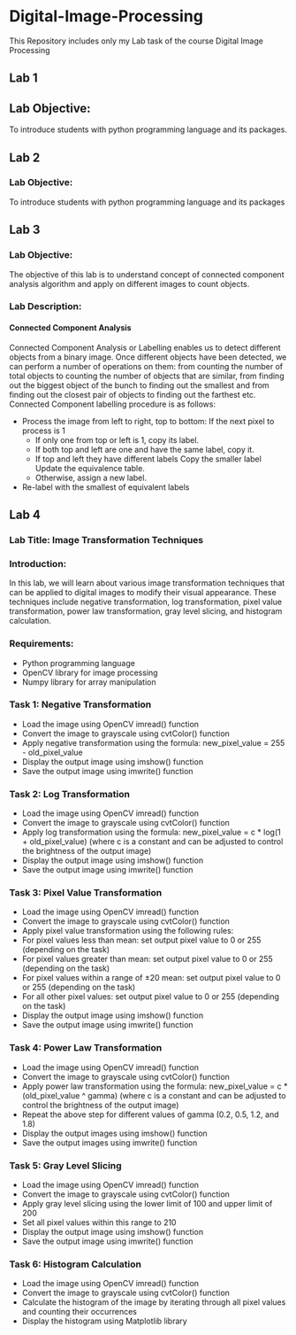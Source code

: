 # Digital-Image-Processing
This Repository includes only my Lab task of the course Digital Image Processing
## Lab 1
## Lab Objective:
To introduce students with python programming language and its packages.

## Lab 2
### Lab Objective:
To introduce students with python programming language and its packages

## Lab 3
### Lab Objective:
The objective of this lab is to understand concept of connected component analysis algorithm and 
apply on different images to count objects.
### Lab Description: 
 #### Connected Component Analysis
Connected Component Analysis or Labelling enables us to detect different objects from a binary 
image. Once different objects have been detected, we can perform a number of operations on them: 
from counting the number of total objects to counting the number of objects that are similar, from 
finding out the biggest object of the bunch to finding out the smallest and from finding out the 
closest pair of objects to finding out the farthest etc. 
Connected Component labelling procedure is as follows:
- Process the image from left to right, top to bottom:
If the next pixel to process is 1
  + If only one from top or left 
 is 1, copy its label.
  + If both top and left are one and have the 
 same label, copy it.
  + If top and left they have different labels
Copy the smaller label
Update the equivalence table.
  + Otherwise, assign a new label.
- Re-label with the smallest of equivalent labels

## Lab 4
### Lab Title: Image Transformation Techniques

### Introduction:
In this lab, we will learn about various image transformation techniques that can be applied to digital images to modify their visual appearance. These techniques include negative transformation, log transformation, pixel value transformation, power law transformation, gray level slicing, and histogram calculation.

### Requirements:

- Python programming language
- OpenCV library for image processing
- Numpy library for array manipulation
### Task 1: Negative Transformation

- Load the image using OpenCV imread() function
- Convert the image to grayscale using cvtColor() function
- Apply negative transformation using the formula: new_pixel_value = 255 - old_pixel_value
- Display the output image using imshow() function
- Save the output image using imwrite() function
### Task 2: Log Transformation

- Load the image using OpenCV imread() function
- Convert the image to grayscale using cvtColor() function
- Apply log transformation using the formula: new_pixel_value = c * log(1 + old_pixel_value)
(where c is a constant and can be adjusted to control the brightness of the output image)
- Display the output image using imshow() function
- Save the output image using imwrite() function
### Task 3: Pixel Value Transformation

- Load the image using OpenCV imread() function
- Convert the image to grayscale using cvtColor() function
- Apply pixel value transformation using the following rules:
- For pixel values less than mean: set output pixel value to 0 or 255 (depending on the task)
- For pixel values greater than mean: set output pixel value to 0 or 255 (depending on the task)
- For pixel values within a range of ±20 mean: set output pixel value to 0 or 255 (depending on the task)
- For all other pixel values: set output pixel value to 0 or 255 (depending on the task)
- Display the output image using imshow() function
- Save the output image using imwrite() function
### Task 4: Power Law Transformation

- Load the image using OpenCV imread() function
- Convert the image to grayscale using cvtColor() function
- Apply power law transformation using the formula: new_pixel_value = c * (old_pixel_value ^ gamma)
(where c is a constant and can be adjusted to control the brightness of the output image)
- Repeat the above step for different values of gamma (0.2, 0.5, 1.2, and 1.8)
- Display the output images using imshow() function
- Save the output images using imwrite() function
### Task 5: Gray Level Slicing

- Load the image using OpenCV imread() function
- Convert the image to grayscale using cvtColor() function
- Apply gray level slicing using the lower limit of 100 and upper limit of 200
- Set all pixel values within this range to 210
- Display the output image using imshow() function
- Save the output image using imwrite() function
### Task 6: Histogram Calculation

- Load the image using OpenCV imread() function
- Convert the image to grayscale using cvtColor() function
- Calculate the histogram of the image by iterating through all pixel values and counting their occurrences
- Display the histogram using Matplotlib library
